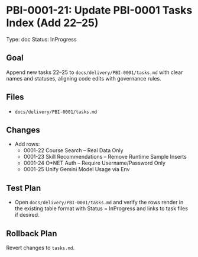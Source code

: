 # PBI-0001-21: Update PBI-0001 Tasks Index (Add 22–25)

Type: doc
Status: InProgress

## Goal
Append new tasks 22–25 to `docs/delivery/PBI-0001/tasks.md` with clear names and statuses, aligning code edits with governance rules.

## Files
- `docs/delivery/PBI-0001/tasks.md`

## Changes
- Add rows:
  - 0001-22 Course Search – Real Data Only
  - 0001-23 Skill Recommendations – Remove Runtime Sample Inserts
  - 0001-24 O*NET Auth – Require Username/Password Only
  - 0001-25 Unify Gemini Model Usage via Env

## Test Plan
- Open `docs/delivery/PBI-0001/tasks.md` and verify the rows render in the existing table format with Status = InProgress and links to task files if desired.

## Rollback Plan
Revert changes to `tasks.md`.
